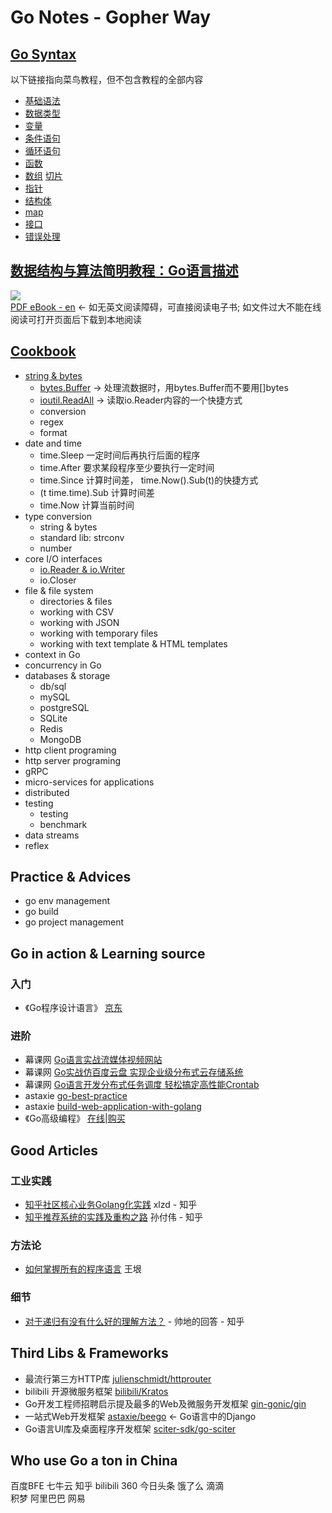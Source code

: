 # Go Notes - Gopher Way

## [Go Syntax](go_syntax)
以下链接指向菜鸟教程，但不包含教程的全部内容
* [基础语法](https://www.runoob.com/go/go-basic-syntax.html)
* [数据类型](https://www.runoob.com/go/go-data-types.html)
* [变量](https://www.runoob.com/go/go-variables.html)
* [条件语句](https://www.runoob.com/go/go-decision-making.html)
* [循环语句](https://www.runoob.com/go/go-loops.html)
* [函数](https://www.runoob.com/go/go-functions.html)
* [数组](https://www.runoob.com/go/go-arrays.html) [切片](https://www.runoob.com/go/go-slice.html)
* [指针](https://www.runoob.com/go/go-pointers.html)
* [结构体](https://www.runoob.com/go/go-structures.html)
* [map](https://www.runoob.com/go/go-map.html)
* [接口](https://www.runoob.com/go/go-interfaces.html)
* [错误处理](https://www.runoob.com/go/go-error-handling.html)

## [数据结构与算法简明教程：Go语言描述](data_structures/go-D&A-briefer-tutorial.md)
![](https://img.shields.io/badge/download-89-brightgreen.svg)  
[PDF eBook - en](data_structures/go-data-structures-and-algorithms.pdf)   <- 如无英文阅读障碍，可直接阅读电子书; 如文件过大不能在线阅读可打开页面后下载到本地阅读   


## [Cookbook](cookbook)
* [string & bytes](cookbook/bytestrings)
    - [bytes.Buffer](cookbook/bytestrings/buffers.go) -> 处理流数据时，用bytes.Buffer而不要用[]bytes 
    - [ioutil.ReadAll](cookbook/bytestrings/buffers.go) -> 读取io.Reader内容的一个快捷方式
    - conversion
    - regex
    - format
* date and time
    - time.Sleep 一定时间后再执行后面的程序
    - time.After 要求某段程序至少要执行一定时间
    - time.Since 计算时间差， time.Now().Sub(t)的快捷方式
    - (t time.time).Sub 计算时间差
    - time.Now 计算当前时间
* type conversion
    - string & bytes
    - standard lib: strconv
    - number
* core I/O interfaces
    - [io.Reader & io.Writer](notes/io.Reader-and-io.Writer.md)
    - io.Closer
* file & file system
    - directories & files
    - working with CSV
    - working with JSON
    - working with temporary files
    - working with text template & HTML templates
* context in Go
* concurrency in Go
* databases & storage
    - db/sql
    - mySQL
    - postgreSQL
    - SQLite
    - Redis
    - MongoDB
* http client programing
* http server programing
* gRPC
* micro-services for applications
* distributed
* testing
    * testing
    * benchmark
* data streams
* reflex

## Practice & Advices
* go env management
* go build
* go project management

## Go in action & Learning source
### 入门
* 《Go程序设计语言》 [京东](https://item.jd.com/12187988.html)
### 进阶
* 幕课网 [Go语言实战流媒体视频网站](https://coding.imooc.com/learn/list/227.html)
* 幕课网 [Go实战仿百度云盘 实现企业级分布式云存储系统](https://coding.imooc.com/learn/list/323.html) 
* 幕课网 [Go语言开发分布式任务调度 轻松搞定高性能Crontab](https://coding.imooc.com/learn/list/281.html)
* astaxie [go-best-practice](https://github.com/astaxie/go-best-practice)
* astaxie [build-web-application-with-golang](https://github.com/astaxie/build-web-application-with-golang)
* 《Go高级编程》 [在线](https://github.com/chai2010/advanced-go-programming-book)|[购买](https://www.epubit.com/book/detail/40090) 

## Good Articles
### 工业实践 
* [知乎社区核心业务Golang化实践](https://zhuanlan.zhihu.com/p/48039838) xlzd - 知乎  
* [知乎推荐系统的实践及重构之路](https://zhuanlan.zhihu.com/p/53130925) 孙付伟 - 知乎
### 方法论
* [如何掌握所有的程序语言](http://www.yinwang.org/blog-cn/2017/07/06/master-pl) 王垠   
### 细节
* [对于递归有没有什么好的理解方法？](https://www.zhihu.com/question/31412436/answer/683820765) - 帅地的回答 - 知乎  


## Third Libs & Frameworks
* 最流行第三方HTTP库 [julienschmidt/httprouter](https://github.com/julienschmidt/httprouter)
* bilibili 开源微服务框架 [bilibili/Kratos](https://github.com/bilibili/kratos)
* Go开发工程师招聘启示提及最多的Web及微服务开发框架 [gin-gonic/gin](https://github.com/gin-gonic/gin)
* 一站式Web开发框架 [astaxie/beego](github.com/astaxie/beego) <- Go语言中的Django  
* Go语言UI库及桌面程序开发框架 [sciter-sdk/go-sciter](https://github.com/sciter-sdk/go-sciter)

## Who use Go a ton in China
百度BFE 七牛云 知乎 bilibili 360 今日头条 饿了么 滴滴  
积梦 阿里巴巴 网易  
